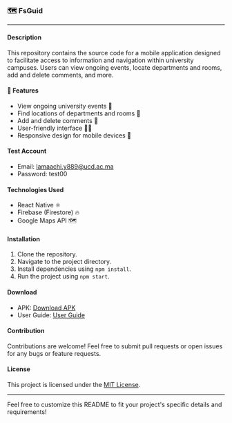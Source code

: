 ### 🗺️ FsGuid

---

#### Description

This repository contains the source code for a mobile application designed to facilitate access to information and navigation within university campuses. Users can view ongoing events, locate departments and rooms, add and delete comments, and more.

#### 🚀 Features

- View ongoing university events 📅
- Find locations of departments and rooms 📍
- Add and delete comments 💬
- User-friendly interface 👨‍💻
- Responsive design for mobile devices 📱

#### Test Account

- Email: lamaachi.y889@ucd.ac.ma
- Password: test00

#### Technologies Used

- React Native ⚛️
- Firebase (Firestore) 🔥
- Google Maps API 🗺️


#### Installation

1. Clone the repository.
2. Navigate to the project directory.
3. Install dependencies using `npm install`.
4. Run the project using `npm start`.
#### Download

- APK: [Download APK](https://expo.dev/artifacts/eas/8CQWhdCdrMZcx1UPouh58T.apk)
- User Guide: [User Guide](https://docs.google.com/presentation/d/1OxCDj6TCEogadhQZ1rLhOdydAY3rBmEZ/edit?usp=sharing&ouid=105295694193689769974&rtpof=true&sd=true)
#### Contribution

Contributions are welcome! Feel free to submit pull requests or open issues for any bugs or feature requests.

#### License

This project is licensed under the [MIT License](link).

---

Feel free to customize this README to fit your project's specific details and requirements!
